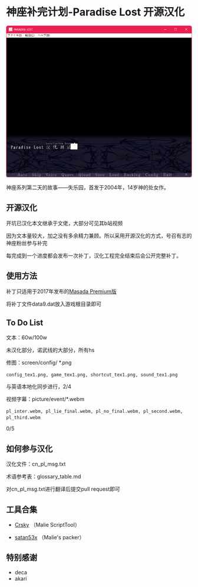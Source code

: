 # 神座补完计划-Paradise Lost 开源汉化



![img](readme.assets/74576f08feaaa155a4d1ce90b7668d09.png)

神座系列第二天的故事——失乐园，首发于2004年，14岁神的处女作。



## 开源汉化

开坑已汉化本文继承于文佬，大部分可见其b站视频

因为文本量较大，加之没有多余精力兼顾。所以采用开源汉化的方式，号召有志的神座粉丝参与补完

每完成到一个进度都会发布一次补丁，汉化工程完全结束后会公开完整补丁。



## 使用方法

补丁只适用于2017年发布的[Masada Premium版](https://vndb.org/r52327)

将补丁文件data9.dat放入游戏根目录即可



## To Do List

文本：60w/100w

未汉化部分，诺武线的大部分，所有hs

修图：screen/config/ *.png

`config_tex1.png, game_tex1.png, shortcut_tex1.png, sound_tex1.png`

与英语本地化同步进行，2/4

视频字幕：picture/event/*.webm

`pl_inter.webm, pl_lie_final.webm, pl_no_final.webm, pl_second.webm, pl_third.webm`

0/5



## 如何参与汉化

汉化文件：cn_pl_msg.txt

术语参考表：glossary_table.md

对cn_pl_msg.txt进行翻译后提交pull request即可



## 工具合集

- [Crsky](https://github.com/crskycode/Malie_Script_Tool) （Malie ScriptTool）

- [satan53x](https://github.com/satan53x/SExtractor) （Malie's packer）

## 特别感谢
- deca
- akari